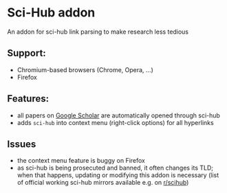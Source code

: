 # Sci-Hub addon

An addon for sci-hub link parsing to make research less tedious


## Support:
  - Chromium-based browsers (Chrome, Opera, ...)
  - Firefox

## Features:
  - all papers on [Google Scholar](https://scholar.google.com) are automatically opened through sci-hub
  - adds `sci-hub` into context menu (right-click options) for all hyperlinks

## Issues

- the context menu feature is buggy on Firefox
- as sci-hub is being prosecuted and banned, it often changes its TLD; when that happens, updating or modifying this addon is necessary (list of official working sci-hub mirrors available e.g. on [r/scihub](https://www.reddit.com/r/scihub/comments/jg8ka2/official_scihub_website_directory_scihub_project/))
